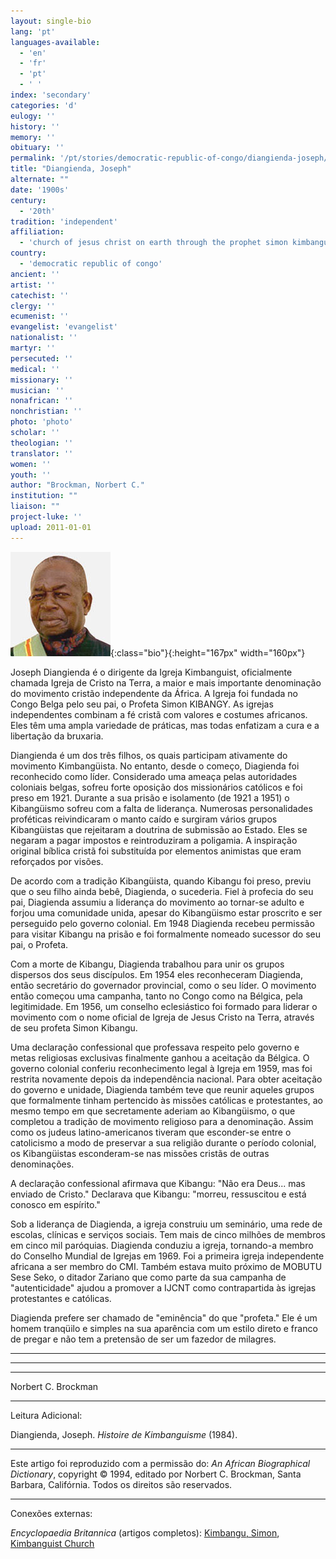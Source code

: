 ```yaml
---
layout: single-bio
lang: 'pt'
languages-available:
  - 'en'
  - 'fr'
  - 'pt'
  - ' '
index: 'secondary'
categories: 'd'
eulogy: ''
history: ''
memory: ''
obituary: ''
permalink: '/pt/stories/democratic-republic-of-congo/diangienda-joseph/'
title: "Diangienda, Joseph"
alternate: ""
date: '1900s'
century:
  - '20th'
tradition: 'independent'
affiliation:
  - 'church of jesus christ on earth through the prophet simon kimbangu'
country:
  - 'democratic republic of congo'
ancient: ''
artist: ''
catechist: ''
clergy: ''
ecumenist: ''
evangelist: 'evangelist'
nationalist: ''
martyr: ''
persecuted: ''
medical: ''
missionary: ''
musician: ''
nonafrican: ''
nonchristian: ''
photo: 'photo'
scholar: ''
theologian: ''
translator: ''
women: ''
youth: ''
author: "Brockman, Norbert C."
institution: ""
liaison: ""
project-luke: ''
upload: 2011-01-01
---
```


![Joseph Diangienda](/images/bio-pics/demrepcongo/diangienda-joseph/Diangienda-joseph.jpg){:class="bio"}{:height="167px" width="160px"}

Joseph Diangienda é o dirigente da Igreja Kimbanguist, oficialmente chamada Igreja de Cristo na Terra, a maior e mais importante denominação do movimento cristão independente da África. A Igreja foi fundada no Congo Belga pelo seu pai, o Profeta Simon KIBANGY. As igrejas independentes combinam a fé cristã com valores e costumes africanos. Eles têm uma ampla variedade de práticas, mas todas enfatizam a cura e a libertação da bruxaria.

Diangienda é um dos três filhos, os quais participam ativamente do movimento Kimbangüista. No entanto, desde o começo, Diagienda foi reconhecido como líder. Considerado uma ameaça pelas autoridades coloniais belgas, sofreu forte oposição dos missionários católicos e foi preso em 1921. Durante a sua prisão e isolamento (de 1921 a 1951) o Kibangüismo sofreu com a falta de liderança. Numerosas personalidades proféticas reivindicaram o manto caído e surgiram vários grupos Kibangüistas que rejeitaram a doutrina de submissão ao Estado. Eles se negaram a pagar impostos e reintroduziram a poligamia. A inspiração original bíblica cristã foi substituída por elementos animistas que eram reforçados por visões.

De acordo com a tradição Kibangüista, quando Kibangu foi preso, previu que o seu filho ainda bebê, Diagienda, o sucederia. Fiel à profecia do seu pai, Diagienda assumiu a liderança do movimento ao tornar-se adulto e forjou uma comunidade unida, apesar do Kibangüismo estar proscrito e ser perseguido pelo governo colonial. Em 1948 Diagienda recebeu permissão para visitar Kibangu na prisão e foi formalmente nomeado sucessor do seu pai, o Profeta.

Com a morte de Kibangu, Diagienda trabalhou para unir os grupos dispersos dos seus discípulos. Em 1954 eles reconheceram Diagienda, então secretário do governador provincial, como o seu líder. O movimento então começou uma campanha, tanto no Congo como na Bélgica, pela legitimidade. Em 1956, um conselho eclesiástico foi formado para liderar o movimento com o nome oficial de Igreja de Jesus Cristo na Terra, através de seu profeta Simon Kibangu.

Uma declaração confessional que professava respeito pelo governo e metas religiosas exclusivas finalmente ganhou a aceitação da Bélgica. O governo colonial conferiu reconhecimento legal à Igreja em 1959, mas foi restrita novamente depois da independência nacional. Para obter aceitação do governo e unidade, Diagienda também teve que reunir aqueles grupos que formalmente tinham pertencido às missões católicas e protestantes, ao mesmo tempo em que secretamente aderiam ao Kibangüismo, o que completou a tradição de movimento religioso para a denominação. Assim como os judeus latino-americanos tiveram que esconder-se entre o catolicismo a modo de preservar a sua religião durante o período colonial, os Kibangüistas esconderam-se nas missões cristãs de outras denominações.

A declaração confessional afirmava que Kibangu: "Não era Deus... mas enviado de Cristo." Declarava que Kibangu: "morreu, ressuscitou e está conosco em espírito."

Sob a liderança de Diagienda, a igreja construiu um seminário, uma rede de escolas, clínicas e serviços sociais. Tem mais de cinco milhões de membros em cinco mil paróquias. Diagienda conduziu a igreja, tornando-a membro do Conselho Mundial de Igrejas em 1969. Foi a primeira igreja independente africana a ser membro do CMI. Também estava muito próximo de MOBUTU Sese Seko, o ditador Zariano que como parte da sua campanha de "autenticidade" ajudou a promover a IJCNT como contrapartida às igrejas protestantes e católicas.

Diagienda prefere ser chamado de "eminência" do que "profeta." Ele é um homem tranqüilo e simples na sua aparência com um estilo direto e franco de pregar e não tem a pretensão de ser um fazedor de milagres.

________________________________________

________________________________________

________________________________________

Norbert C. Brockman

---

Leitura Adicional:

Diangienda, Joseph. *Histoire de Kimbanguisme* (1984).

---

Este artigo foi reproduzido com a permissão do: *An African Biographical Dictionary*, copyright © 1994, editado por Norbert C. Brockman, Santa Barbara, Califórnia. Todos os direitos são reservados.

---

Conexões externas:

*Encyclopaedia Britannica* (artigos completos): [Kimbangu, Simon](http://www.britannica.com/eb/article-9045460/Simon-Kimbangu), [Kimbanguist Church](http://www.britannica.com/EBchecked/topic/317916/Kimbanguist-Church)
